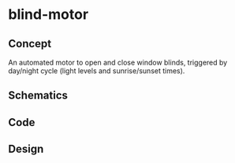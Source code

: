 # blind-motor

## Concept
An automated motor to open and close window blinds, triggered by day/night cycle (light levels and sunrise/sunset times).

## Schematics

## Code

## Design
